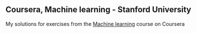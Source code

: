 ## Coursera, Machine learning - Stanford University
	
My solutions for exercises from the [Machine learning](https://www.coursera.org/learn/machine-learning) course on Coursera
